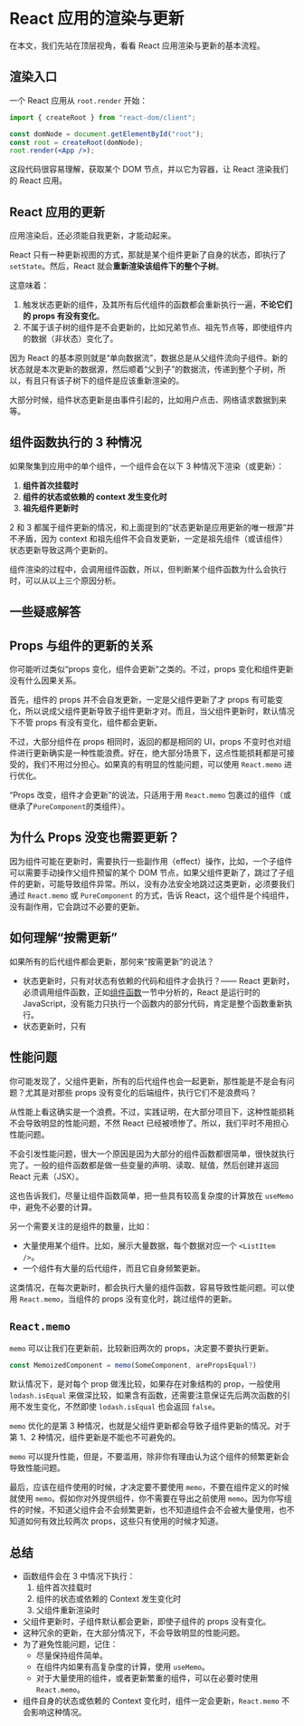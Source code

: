 # React 应用的渲染与更新

在本文，我们先站在顶层视角，看看 React 应用渲染与更新的基本流程。

## 渲染入口

一个 React 应用从 `root.render` 开始：

```jsx
import { createRoot } from "react-dom/client";

const domNode = document.getElementById("root");
const root = createRoot(domNode);
root.render(<App />);
```

这段代码很容易理解，获取某个 DOM 节点，并以它为容器，让 React 渲染我们的 React 应用。

## React 应用的更新

应用渲染后，还必须能自我更新，才能动起来。

React 只有一种更新视图的方式，那就是某个组件更新了自身的状态，即执行了 `setState`。然后，React 就会**重新渲染该组件下的整个子树**。

这意味着：

1. 触发状态更新的组件，及其所有后代组件的函数都会重新执行一遍，**不论它们的 props 有没有变化**。
2. 不属于该子树的组件是不会更新的，比如兄弟节点、祖先节点等，即使组件内的数据（非状态）变化了。

因为 React 的基本原则就是“单向数据流”，数据总是从父组件流向子组件。新的状态就是本次更新的数据源，然后顺着“父到子”的数据流，传递到整个子树，所以，有且只有该子树下的组件是应该重新渲染的。

大部分时候，组件状态更新是由事件引起的，比如用户点击、网络请求数据到来等。

## 组件函数执行的 3 种情况

如果聚集到应用中的单个组件，一个组件会在以下 3 种情况下渲染（或更新）：

1. **组件首次挂载时**
2. **组件的状态或依赖的 context 发生变化时**
3. **祖先组件更新时**

2 和 3 都属于组件更新的情况，和上面提到的“状态更新是应用更新的唯一根源”并不矛盾，因为 context 和祖先组件不会自发更新，一定是祖先组件（或该组件）状态更新导致这两个更新的。

组件渲染的过程中，会调用组件函数，所以，但判断某个组件函数为什么会执行时，可以从以上三个原因分析。

## 一些疑惑解答

## Props 与组件的更新的关系

你可能听过类似“props 变化，组件会更新”之类的。不过，props 变化和组件更新没有什么因果关系。

首先，组件的 props 并不会自发更新，一定是父组件更新了才 props 有可能变化，所以说成父组件更新导致子组件更新才对。而且，当父组件更新时，默认情况下不管 props 有没有变化，组件都会更新。

不过，大部分组件在 props 相同时，返回的都是相同的 UI，props 不变时也对组件进行更新确实是一种性能浪费。好在，绝大部分场景下，这点性能损耗都是可接受的，我们不用过分担心。如果真的有明显的性能问题，可以使用 `React.memo` 进行优化。

“Props 改变，组件才会更新”的说法，只适用于用 `React.memo` 包裹过的组件（或继承了`PureComponent`的类组件）。

## 为什么 Props 没变也需要更新？

因为组件可能在更新时，需要执行一些副作用（effect）操作，比如，一个子组件可以需要手动操作父组件预留的某个 DOM 节点，如果父组件更新了，跳过了子组件的更新，可能导致组件异常。所以，没有办法安全地跳过这类更新，必须要我们通过 `React.memo` 或 `PureComponent` 的方式，告诉 React，这个组件是个纯组件，没有副作用，它会跳过不必要的更新。

## 如何理解“按需更新”

如果所有的后代组件都会更新，那何来“按需更新”的说法？

- 状态更新时，只有对状态有依赖的代码和组件才会执行？—— React 更新时，必须调用组件函数，正如[组件函数](./component-function.md)一节中分析的，React 是运行时的 JavaScript，没有能力只执行一个函数内的部分代码，肯定是整个函数重新执行。
- 状态更新时，只有

## 性能问题

你可能发现了，父组件更新，所有的后代组件也会一起更新，那性能是不是会有问题？尤其是对那些 props 没有变化的后端组件，执行它们不是浪费吗？

从性能上看这确实是一个浪费。不过，实践证明，在大部分项目下，这种性能损耗不会导致明显的性能问题，不然 React 已经被喷惨了。所以，我们平时不用担心性能问题。

不会引发性能问题，很大一个原因是因为大部分的组件函数都很简单，很快就执行完了。一般的组件函数都是做一些变量的声明、读取、赋值，然后创建并返回 React 元素（JSX）。

这也告诉我们，尽量让组件函数简单，把一些具有较高复杂度的计算放在 `useMemo` 中，避免不必要的计算。

另一个需要关注的是组件的数量，比如：

- 大量使用某个组件。比如，展示大量数据，每个数据对应一个 `<ListItem />`。
- 一个组件有大量的后代组件，而且它自身频繁更新。

这类情况，在每次更新时，都会执行大量的组件函数，容易导致性能问题。可以使用 `React.memo`，当组件的 props 没有变化时，跳过组件的更新。

## `React.memo`

`memo` 可以让我们在更新前，比较新旧两次的 props，决定要不要执行更新。

```js
const MemoizedComponent = memo(SomeComponent, arePropsEqual?)
```

默认情况下，是对每个 prop 做浅比较，如果存在对象结构的 prop，一般使用 `lodash.isEqual` 来做深比较，如果含有函数，还需要注意保证先后两次函数的引用不发生变化，不然即使 `lodash.isEqual` 也会返回 `false`。

`memo` 优化的是第 3 种情况，也就是父组件更新都会导致子组件更新的情况。对于第 1、2 种情况，组件更新是不能也不可避免的。

`memo` 可以提升性能，但是，不要滥用，除非你有理由认为这个组件的频繁更新会导致性能问题。

最后，应该在组件使用的时候，才决定要不要使用 `memo`，不要在组件定义的时候就使用 `memo`。假如你对外提供组件，你不需要在导出之前使用 `memo`。因为你写组件的时候，不知道父组件会不会频繁更新，也不知道组件会不会被大量使用，也不知道如何有效比较两次 props，这些只有使用的时候才知道。

## 总结

- 函数组件会在 3 中情况下执行：
  1. 组件首次挂载时
  2. 组件的状态或依赖的 Context 发生变化时
  3. 父组件重新渲染时
- 父组件更新时，子组件默认都会更新，即使子组件的 props 没有变化。
- 这种冗余的更新，在大部分情况下，不会导致明显的性能问题。
- 为了避免性能问题，记住：
  - 尽量保持组件简单。
  - 在组件内如果有高复杂度的计算，使用 `useMemo`。
  - 对于大量使用的组件，或者更新繁重的组件，可以在必要时使用 `React.memo`。
- 组件自身的状态或依赖的 Context 变化时，组件一定会更新，`React.memo` 不会影响这种情况。
